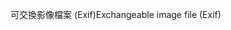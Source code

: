<span data-ttu-id="f7567-101">可交換影像檔案 (Exif)</span><span class="sxs-lookup"><span data-stu-id="f7567-101">Exchangeable image file (Exif)</span></span>